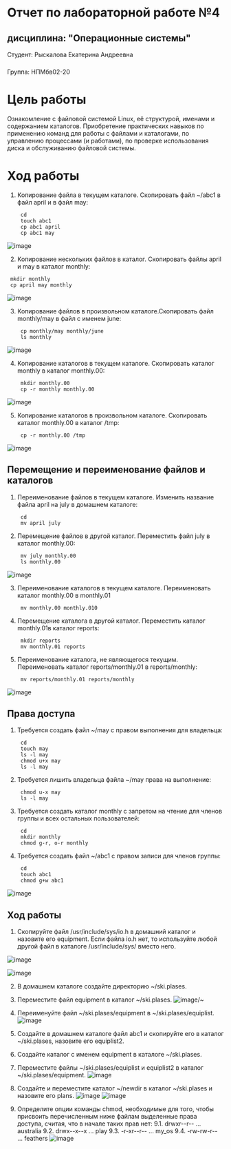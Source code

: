 # Отчет по лабораторной работе №4
## дисциплина: "Операционные системы"

Студент: Рыскалова Екатерина Андреевна
###
Группа: НПМбв02-20


# Цель работы

Ознакомление с файловой системой Linux, её структурой, именами и содержанием
каталогов. Приобретение практических навыков по применению команд для работы
с файлами и каталогами, по управлению процессами (и работами), по проверке использования диска и обслуживанию файловой системы.


# Ход работы

1. Копирование файла в текущем каталоге. Скопировать файл ~/abc1 в файл april
и в файл may:
   ``` shell
    cd
    touch abc1
    cp abc1 april
    cp abc1 may
   ```
![image](https://github.com/rinakatty/study_2023-2024_os-intro/assets/160457049/634aba3b-26cc-4515-b598-5b7f8fec2b6c)

 2. Копирование нескольких файлов в каталог. Скопировать файлы april и may в каталог
monthly:
   ``` shell
    mkdir monthly
    cp april may monthly
   ```
![image](https://github.com/rinakatty/study_2023-2024_os-intro/assets/160457049/9414c929-831f-42bf-aba7-988108c321a9)

3. Копирование файлов в произвольном каталоге.Скопировать файл monthly/may в файл
с именем june:
   ``` shell
    cp monthly/may monthly/june
    ls monthly
   ```
![image](https://github.com/rinakatty/study_2023-2024_os-intro/assets/160457049/e5ec7fad-1272-4787-b5e3-a9cffba5948f)

4. Копирование каталогов в текущем каталоге. Скопировать каталог monthly в каталог
monthly.00:
   ``` shell
    mkdir monthly.00
    cp -r monthly monthly.00
   ```
![image](https://github.com/rinakatty/study_2023-2024_os-intro/assets/160457049/43ba3bb1-00cc-4035-bd7b-2a31a38ec4da)

5. Копирование каталогов в произвольном каталоге. Скопировать каталог monthly.00
в каталог /tmp:
   ``` shell
    cp -r monthly.00 /tmp
   ```
![image](https://github.com/rinakatty/study_2023-2024_os-intro/assets/160457049/153c1b73-3e33-4f6f-aefe-3a71e0a70526)

## Перемещение и переименование файлов и каталогов

1. Переименование файлов в текущем каталоге. Изменить название файла april на
july в домашнем каталоге:
   ``` shell
    cd
    mv april july
   ```
2. Перемещение файлов в другой каталог. Переместить файл july в каталог monthly.00:
   ``` shell
    mv july monthly.00
    ls monthly.00
   ```
![image](https://github.com/rinakatty/study_2023-2024_os-intro/assets/160457049/a1d3ad2f-194c-410f-b794-084c4c0d473e)

3. Переименование каталогов в текущем каталоге. Переименовать каталог monthly.00
в monthly.01
   ``` shell
    mv monthly.00 monthly.010
   ```
4. Перемещение каталога в другой каталог. Переместить каталог monthly.01в каталог
reports:
   ``` shell
    mkdir reports
    mv monthly.01 reports
   ```
5. Переименование каталога, не являющегося текущим. Переименовать каталог
reports/monthly.01 в reports/monthly:
   ``` shell
    mv reports/monthly.01 reports/monthly
   ```
![image](https://github.com/rinakatty/study_2023-2024_os-intro/assets/160457049/cbb1f667-9492-417d-be98-fa694cf58e7d)


## Права доступа

1. Требуется создать файл ~/may с правом выполнения для владельца:
   ``` shell
    cd
    touch may
    ls -l may
    chmod u+x may
    ls -l may
   ```
2. Требуется лишить владельца файла ~/may права на выполнение:
   ``` shell
    chmod u-x may
    ls -l may
   ```
3. Требуется создать каталог monthly с запретом на чтение для членов группы и всех
остальных пользователей:
   ``` shell
    cd
    mkdir monthly
    chmod g-r, o-r monthly
   ```
4. Требуется создать файл ~/abc1 с правом записи для членов группы:
   ``` shell
    cd
    touch abc1
    chmod g+w abc1
   ```
![image](https://github.com/rinakatty/study_2023-2024_os-intro/assets/160457049/dfaa9803-b45f-4d47-991a-cfa198340535)

## Ход работы

1. Скопируйте файл /usr/include/sys/io.h в домашний каталог и назовите его
equipment. Если файла io.h нет, то используйте любой другой файл в каталоге
/usr/include/sys/ вместо него.

![image](https://github.com/rinakatty/study_2023-2024_os-intro/assets/160457049/e18a90a3-04d0-4cb8-8951-40c823a2c19b)

![image](https://github.com/rinakatty/study_2023-2024_os-intro/assets/160457049/5a004533-eeb4-4034-9130-fdee6873e8e6)
   

2. В домашнем каталоге создайте директорию ~/ski.plases.
3. Переместите файл equipment в каталог ~/ski.plases.
![image](https://github.com/rinakatty/study_2023-2024_os-intro/assets/160457049/6edd2812-8d77-4160-9482-402426f52d97)/~
4. Переименуйте файл ~/ski.plases/equipment в ~/ski.plases/equiplist.
![image](https://github.com/rinakatty/study_2023-2024_os-intro/assets/160457049/a5a148d9-0824-4f3d-9937-adcabc6d44fd)

5. Создайте в домашнем каталоге файл abc1 и скопируйте его в каталог
~/ski.plases, назовите его equiplist2.
6. Создайте каталог с именем equipment в каталоге ~/ski.plases.
7. Переместите файлы ~/ski.plases/equiplist и equiplist2 в каталог
~/ski.plases/equipment.
![image](https://github.com/rinakatty/study_2023-2024_os-intro/assets/160457049/01f9e99e-de79-46d2-bb5b-a877fce98b77)

8. Создайте и переместите каталог ~/newdir в каталог ~/ski.plases и назовите
его plans.
![image](https://github.com/rinakatty/study_2023-2024_os-intro/assets/160457049/5bf7d086-5da5-436b-89c9-d118213b7f52)
![image](https://github.com/rinakatty/study_2023-2024_os-intro/assets/160457049/3cbf3fea-3a97-4b41-bb80-024e92aa3185)

9. Определите опции команды chmod, необходимые для того, чтобы присвоить перечисленным ниже файлам выделенные права доступа, считая, что в начале таких прав
нет:
9.1. drwxr--r-- ... australia
9.2. drwx--x--x ... play
9.3. -r-xr--r-- ... my_os
9.4. -rw-rw-r-- ... feathers
![image](https://github.com/rinakatty/study_2023-2024_os-intro/assets/160457049/d2e3d71b-4595-45f2-b48d-7138d7728dfe)
   





   
   
